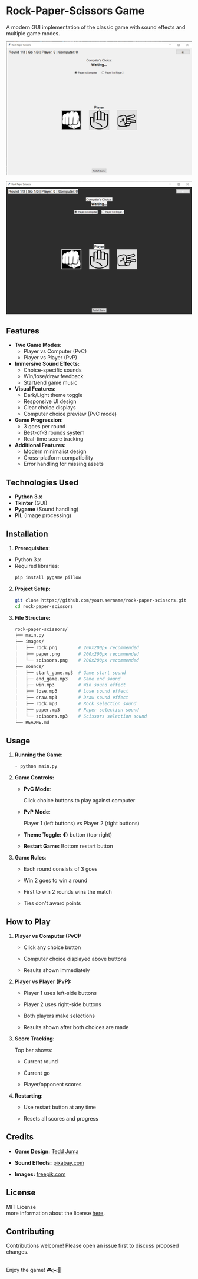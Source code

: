 # Rock-Paper-Scissors Game

A modern GUI implementation of the classic game with sound effects and multiple game modes.

![Game Screenshot](screenshots\screenshot_1.png) 

![Game Screenshot](screenshots\screenshot_2.png)


## Features

- **Two Game Modes:**
  - Player vs Computer (PvC)
  - Player vs Player (PvP)
- **Immersive Sound Effects:**
  - Choice-specific sounds
  - Win/lose/draw feedback
  - Start/end game music
- **Visual Features:**
  - Dark/Light theme toggle
  - Responsive UI design
  - Clear choice displays
  - Computer choice preview (PvC mode)
- **Game Progression:**
  - 3 goes per round
  - Best-of-3 rounds system
  - Real-time score tracking
- **Additional Features:**
  - Modern minimalist design
  - Cross-platform compatibility
  - Error handling for missing assets

## Technologies Used

- **Python 3.x**
- **Tkinter** (GUI)
- **Pygame** (Sound handling)
- **PIL** (Image processing)

## Installation

1. **Prerequisites:**
- Python 3.x
- Required libraries:
    ```bash
    pip install pygame pillow
    ```

2. **Project Setup:**
   ```bash
   git clone https://github.com/yourusername/rock-paper-scissors.git
   cd rock-paper-scissors
   ```

3. **File Structure:**
    ```bash
    rock-paper-scissors/
    ├── main.py
    ├── images/
    │   ├── rock.png        # 200x200px recommended
    │   ├── paper.png       # 200x200px recommended
    │   └── scissors.png    # 200x200px recommended
    ├── sounds/
    │   ├── start_game.mp3  # Game start sound
    │   ├── end_game.mp3    # Game end sound
    │   ├── win.mp3         # Win sound effect
    │   ├── lose.mp3        # Lose sound effect
    │   ├── draw.mp3        # Draw sound effect
    │   ├── rock.mp3        # Rock selection sound
    │   ├── paper.mp3       # Paper selection sound
    │   └── scissors.mp3    # Scissors selection sound
    └── README.md
    ```

## Usage
1. **Running the Game:**

    ``` bash
    - python main.py
    ```

2. **Game Controls:**

    - **PvC Mode**:

        Click choice buttons to play against computer

    - **PvP Mode**:

        Player 1 (left buttons) vs Player 2 (right buttons)

    - **Theme Toggle:** 🌓 button (top-right)

    - **Restart Game:** Bottom restart button

3. **Game Rules**:

    - Each round consists of 3 goes

    - Win 2 goes to win a round

    - First to win 2 rounds wins the match

    - Ties don't award points


## How to Play
1. **Player vs Computer (PvC):**

    - Click any choice button

    - Computer choice displayed above buttons

    - Results shown immediately

2. **Player vs Player (PvP):**

    - Player 1 uses left-side buttons

    - Player 2 uses right-side buttons

    - Both players make selections

    - Results shown after both choices are made

3. **Score Tracking:**

    Top bar shows:

    - Current round

    - Current go

    - Player/opponent scores

4. **Restarting:**

    - Use restart button at any time

    - Resets all scores and progress

## Credits
- **Game Design:** [Tedd Juma](https://github.com/TeddJuma)

- **Sound Effects:** [pixabay.com](https://pixabay.com/)

- **Images:** [freepik.com](https://www.freepik.com/)

## License
MIT License <br>
more information about the license [here](LICENSE).

## Contributing
Contributions welcome! Please open an issue first to discuss proposed changes.

<br>
Enjoy the game! 🎮✂️📄